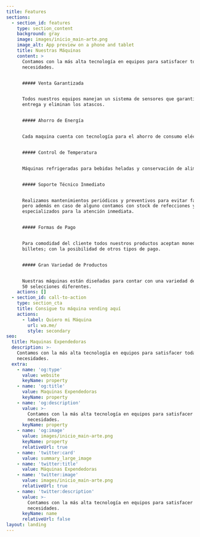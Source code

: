 ```yaml
---
title: Features
sections:
  - section_id: features
    type: section_content
    background: gray
    image: images/inicio_main-arte.png
    image_alt: App preview on a phone and tablet
    title: Nuestras Máquinas
    content: >
      Contamos con la más alta tecnología en equipos para satisfacer todas tus
      necesidades.


      ##### Venta Garantizada


      Todos nuestros equipos manejan un sistema de sensores que garantizan la
      entrega y eliminan los atascos.


      ##### Ahorro de Energía


      Cada maquina cuenta con tecnología para el ahorro de consumo eléctrico.


      ##### Control de Temperatura


      Máquinas refrigeradas para bebidas heladas y conservación de alimentos.


      ##### Soporte Técnico Inmediato


      Realizamos mantenimientos periódicos y preventivos para evitar fallos;
      pero además en caso de alguno contamos con stock de refecciones y técnicos
      especializados para la atención inmediata.


      ##### Formas de Pago


      Para comodidad del cliente todos nuestros productos aceptan monedas y
      billetes; con la posibilidad de otros tipos de pago.


      ##### Gran Variedad de Productos


      Nuestras máquinas están diseñadas para contar con una variedad de más de
      50 selecciones diferentes.
    actions: []
  - section_id: call-to-action
    type: section_cta
    title: Consigue tu máquina vending aquí
    actions:
      - label: Quiero mi Máquina
        url: wa.me/
        style: secondary
seo:
  title: Maquinas Expendedoras
  description: >-
    Contamos con la más alta tecnología en equipos para satisfacer todas tus
    necesidades.
  extra:
    - name: 'og:type'
      value: website
      keyName: property
    - name: 'og:title'
      value: Maquinas Expendedoras
      keyName: property
    - name: 'og:description'
      value: >-
        Contamos con la más alta tecnología en equipos para satisfacer todas tus
        necesidades.
      keyName: property
    - name: 'og:image'
      value: images/inicio_main-arte.png
      keyName: property
      relativeUrl: true
    - name: 'twitter:card'
      value: summary_large_image
    - name: 'twitter:title'
      value: Máquinas Expendedoras
    - name: 'twitter:image'
      value: images/inicio_main-arte.png
      relativeUrl: true
    - name: 'twitter:description'
      value: >-
        Contamos con la más alta tecnología en equipos para satisfacer todas tus
        necesidades.
      keyName: name
      relativeUrl: false
layout: landing
---
```

